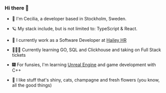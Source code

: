 
### Hi there 👋

- 👋 I'm Cecilia, a developer based in Stockholm, Sweden.
- 🪐 My stack include, but is not limited to: TypeScript & React. 
- 👻 I currently work as a Software Developer at [Hailey HR](https://haileyhr.com/)
- 🤹🏻‍♀️ Currently learning GO, SQL and Clickhouse and taking on Full Stack tickets 
- 🎆 For funsies, I'm learning [Unreal Engine](https://www.unrealengine.com/en-US) and game development with C++  

- 💎 I like stuff that's shiny, cats, champagne and fresh flowers (you know, all the good things)
